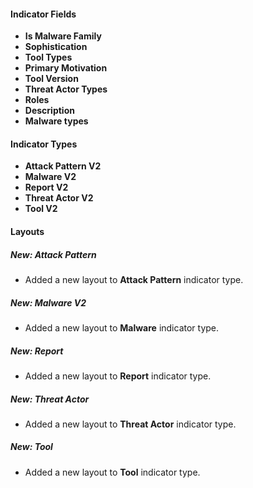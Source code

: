 
#### Indicator Fields
- **Is Malware Family**
- **Sophistication**
- **Tool Types**
- **Primary Motivation**
- **Tool Version**
- **Threat Actor Types**
- **Roles**
- **Description**
- **Malware types**

#### Indicator Types
- **Attack Pattern V2**
- **Malware V2**
- **Report V2**
- **Threat Actor V2**
- **Tool V2**

#### Layouts
##### New: Attack Pattern
- Added a new layout to **Attack Pattern** indicator type.

##### New: Malware V2
- Added a new layout to **Malware** indicator type.

##### New: Report
- Added a new layout to **Report** indicator type.

##### New: Threat Actor
- Added a new layout to **Threat Actor** indicator type.

##### New: Tool
- Added a new layout to **Tool** indicator type.